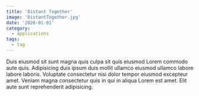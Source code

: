 ```yaml
---
title: 'Distant Together'
image: 'DistantTogether.jpg'
date: '2020-01-01'
category:
  - applications
tags:
  - tag
---
```


Duis eiusmod sit sunt magna quis culpa sit quis eiusmod Lorem commodo aute quis. Adipisicing duis ipsum duis mollit ullamco eiusmod ullamco labore labore laboris. Voluptate consectetur nisi dolor tempor eiusmod excepteur amet. Veniam magna consectetur quis in qui in aliqua Lorem est amet. Elit aute sunt reprehenderit adipisicing.
